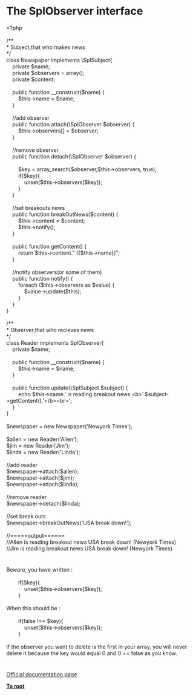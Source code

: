 # The SplObserver interface




<div class="phpcode"><span class="html">
<span class="default">&lt;?php<br><br></span><span class="comment">/**<br> * Subject,that who makes news<br> */<br></span><span class="keyword">class </span><span class="default">Newspaper </span><span class="keyword">implements \</span><span class="default">SplSubject</span><span class="keyword">{<br>&#xA0; &#xA0; private </span><span class="default">$name</span><span class="keyword">;<br>&#xA0; &#xA0; private </span><span class="default">$observers </span><span class="keyword">= array();<br>&#xA0; &#xA0; private </span><span class="default">$content</span><span class="keyword">;<br>&#xA0; &#xA0; <br>&#xA0; &#xA0; public function </span><span class="default">__construct</span><span class="keyword">(</span><span class="default">$name</span><span class="keyword">) {<br>&#xA0; &#xA0; &#xA0; &#xA0; </span><span class="default">$this</span><span class="keyword">-&gt;</span><span class="default">name </span><span class="keyword">= </span><span class="default">$name</span><span class="keyword">;<br>&#xA0; &#xA0; }<br><br>&#xA0; &#xA0; </span><span class="comment">//add observer<br>&#xA0; &#xA0; </span><span class="keyword">public function </span><span class="default">attach</span><span class="keyword">(\</span><span class="default">SplObserver $observer</span><span class="keyword">) {<br>&#xA0; &#xA0; &#xA0; &#xA0; </span><span class="default">$this</span><span class="keyword">-&gt;</span><span class="default">observers</span><span class="keyword">[] = </span><span class="default">$observer</span><span class="keyword">;<br>&#xA0; &#xA0; }<br>&#xA0; &#xA0; <br>&#xA0; &#xA0; </span><span class="comment">//remove observer<br>&#xA0; &#xA0; </span><span class="keyword">public function </span><span class="default">detach</span><span class="keyword">(\</span><span class="default">SplObserver $observer</span><span class="keyword">) {<br>&#xA0; &#xA0; &#xA0; &#xA0; <br>&#xA0; &#xA0; &#xA0; &#xA0; </span><span class="default">$key </span><span class="keyword">= </span><span class="default">array_search</span><span class="keyword">(</span><span class="default">$observer</span><span class="keyword">,</span><span class="default">$this</span><span class="keyword">-&gt;</span><span class="default">observers</span><span class="keyword">, </span><span class="default">true</span><span class="keyword">);<br>&#xA0; &#xA0; &#xA0; &#xA0; if(</span><span class="default">$key</span><span class="keyword">){<br>&#xA0; &#xA0; &#xA0; &#xA0; &#xA0; &#xA0; unset(</span><span class="default">$this</span><span class="keyword">-&gt;</span><span class="default">observers</span><span class="keyword">[</span><span class="default">$key</span><span class="keyword">]);<br>&#xA0; &#xA0; &#xA0; &#xA0; }<br>&#xA0; &#xA0; }<br>&#xA0; &#xA0; <br>&#xA0; &#xA0; </span><span class="comment">//set breakouts news<br>&#xA0; &#xA0; </span><span class="keyword">public function </span><span class="default">breakOutNews</span><span class="keyword">(</span><span class="default">$content</span><span class="keyword">) {<br>&#xA0; &#xA0; &#xA0; &#xA0; </span><span class="default">$this</span><span class="keyword">-&gt;</span><span class="default">content </span><span class="keyword">= </span><span class="default">$content</span><span class="keyword">;<br>&#xA0; &#xA0; &#xA0; &#xA0; </span><span class="default">$this</span><span class="keyword">-&gt;</span><span class="default">notify</span><span class="keyword">();<br>&#xA0; &#xA0; }<br>&#xA0; &#xA0; <br>&#xA0; &#xA0; public function </span><span class="default">getContent</span><span class="keyword">() {<br>&#xA0; &#xA0; &#xA0; &#xA0; return </span><span class="default">$this</span><span class="keyword">-&gt;</span><span class="default">content</span><span class="keyword">.</span><span class="string">&quot; (</span><span class="keyword">{</span><span class="default">$this</span><span class="keyword">-&gt;</span><span class="default">name</span><span class="keyword">}</span><span class="string">)&quot;</span><span class="keyword">;<br>&#xA0; &#xA0; }<br>&#xA0; &#xA0; <br>&#xA0; &#xA0; </span><span class="comment">//notify observers(or some of them)<br>&#xA0; &#xA0; </span><span class="keyword">public function </span><span class="default">notify</span><span class="keyword">() {<br>&#xA0; &#xA0; &#xA0; &#xA0; foreach (</span><span class="default">$this</span><span class="keyword">-&gt;</span><span class="default">observers </span><span class="keyword">as </span><span class="default">$value</span><span class="keyword">) {<br>&#xA0; &#xA0; &#xA0; &#xA0; &#xA0; &#xA0; </span><span class="default">$value</span><span class="keyword">-&gt;</span><span class="default">update</span><span class="keyword">(</span><span class="default">$this</span><span class="keyword">);<br>&#xA0; &#xA0; &#xA0; &#xA0; }<br>&#xA0; &#xA0; }<br>}<br><br></span><span class="comment">/**<br> * Observer,that who recieves news<br> */<br></span><span class="keyword">class </span><span class="default">Reader </span><span class="keyword">implements </span><span class="default">SplObserver</span><span class="keyword">{<br>&#xA0; &#xA0; private </span><span class="default">$name</span><span class="keyword">;<br>&#xA0; &#xA0; <br>&#xA0; &#xA0; public function </span><span class="default">__construct</span><span class="keyword">(</span><span class="default">$name</span><span class="keyword">) {<br>&#xA0; &#xA0; &#xA0; &#xA0; </span><span class="default">$this</span><span class="keyword">-&gt;</span><span class="default">name </span><span class="keyword">= </span><span class="default">$name</span><span class="keyword">;<br>&#xA0; &#xA0; }<br>&#xA0; &#xA0; <br>&#xA0; &#xA0; public function </span><span class="default">update</span><span class="keyword">(\</span><span class="default">SplSubject $subject</span><span class="keyword">) {<br>&#xA0; &#xA0; &#xA0; &#xA0; echo </span><span class="default">$this</span><span class="keyword">-&gt;</span><span class="default">name</span><span class="keyword">.</span><span class="string">&apos; is reading breakout news &lt;b&gt;&apos;</span><span class="keyword">.</span><span class="default">$subject</span><span class="keyword">-&gt;</span><span class="default">getContent</span><span class="keyword">().</span><span class="string">&apos;&lt;/b&gt;&lt;br&gt;&apos;</span><span class="keyword">;<br>&#xA0; &#xA0; }<br>}<br><br></span><span class="default">$newspaper </span><span class="keyword">= new </span><span class="default">Newspaper</span><span class="keyword">(</span><span class="string">&apos;Newyork Times&apos;</span><span class="keyword">);<br><br></span><span class="default">$allen </span><span class="keyword">= new </span><span class="default">Reader</span><span class="keyword">(</span><span class="string">&apos;Allen&apos;</span><span class="keyword">);<br></span><span class="default">$jim </span><span class="keyword">= new </span><span class="default">Reader</span><span class="keyword">(</span><span class="string">&apos;Jim&apos;</span><span class="keyword">);<br></span><span class="default">$linda </span><span class="keyword">= new </span><span class="default">Reader</span><span class="keyword">(</span><span class="string">&apos;Linda&apos;</span><span class="keyword">);<br><br></span><span class="comment">//add reader<br></span><span class="default">$newspaper</span><span class="keyword">-&gt;</span><span class="default">attach</span><span class="keyword">(</span><span class="default">$allen</span><span class="keyword">);<br></span><span class="default">$newspaper</span><span class="keyword">-&gt;</span><span class="default">attach</span><span class="keyword">(</span><span class="default">$jim</span><span class="keyword">);<br></span><span class="default">$newspaper</span><span class="keyword">-&gt;</span><span class="default">attach</span><span class="keyword">(</span><span class="default">$linda</span><span class="keyword">);<br><br></span><span class="comment">//remove reader<br></span><span class="default">$newspaper</span><span class="keyword">-&gt;</span><span class="default">detach</span><span class="keyword">(</span><span class="default">$linda</span><span class="keyword">);<br><br></span><span class="comment">//set break outs<br></span><span class="default">$newspaper</span><span class="keyword">-&gt;</span><span class="default">breakOutNews</span><span class="keyword">(</span><span class="string">&apos;USA break down!&apos;</span><span class="keyword">);<br><br></span><span class="comment">//=====output======<br>//Allen is reading breakout news USA break down! (Newyork Times)<br>//Jim is reading breakout news USA break down! (Newyork Times)</span>
</span>
</div>
  

#


<div class="phpcode"><span class="html">
Beware, you have written :<br><br>&#xA0; &#xA0; &#xA0; &#xA0; if($key){<br>&#xA0; &#xA0; &#xA0; &#xA0; &#xA0; &#xA0; unset($this-&gt;observers[$key]);<br>&#xA0; &#xA0; &#xA0; &#xA0; }<br><br>When this should be :<br><br>&#xA0; &#xA0; &#xA0; &#xA0; if(false !== $key){<br>&#xA0; &#xA0; &#xA0; &#xA0; &#xA0; &#xA0; unset($this-&gt;observers[$key]);<br>&#xA0; &#xA0; &#xA0; &#xA0; }<br><br>If the observer you want to delete is the first in your array, you will never delete it because the key would equal 0 and 0 == false as you know.</span>
</div>
  

#

[Official documentation page](https://www.php.net/manual/en/class.splobserver.php)

**[To root](/README.md)**